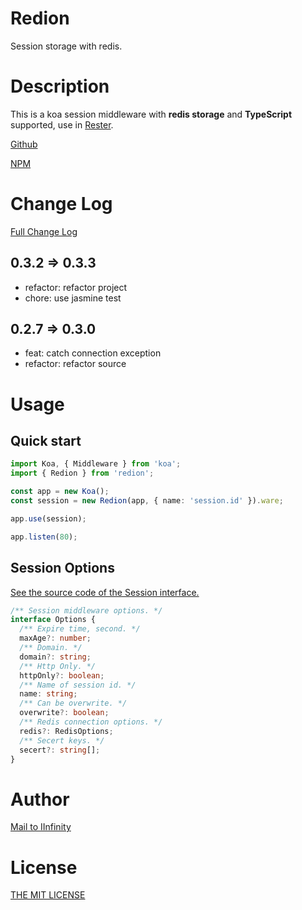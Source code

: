 # Redion

Session storage with redis.

# Description

This is a koa session middleware with **redis storage** and **TypeScript** supported, use in [Rester](https://www.npmjs.com/package/@iinfinity/rester).

[Github](https://github.com/DevinDon/redion)

[NPM](https://www.npmjs.com/package/redion)

# Change Log

[Full Change Log](https://github.com/DevinDon/redion/blob/master/docs/CHANGELOG.md)

## 0.3.2 => 0.3.3

- refactor: refactor project
- chore: use jasmine test

## 0.2.7 => 0.3.0

- feat: catch connection exception
- refactor: refactor source

# Usage

## Quick start

```typescript
import Koa, { Middleware } from 'koa';
import { Redion } from 'redion';

const app = new Koa();
const session = new Redion(app, { name: 'session.id' }).ware;

app.use(session);

app.listen(80);
```

## Session Options

[See the source code of the Session interface.](https://github.com/DevinDon/redion/blob/master/src/main/@types/index.ts)

```typescript
/** Session middleware options. */
interface Options {
  /** Expire time, second. */
  maxAge?: number;
  /** Domain. */
  domain?: string;
  /** Http Only. */
  httpOnly?: boolean;
  /** Name of session id. */
  name: string;
  /** Can be overwrite. */
  overwrite?: boolean;
  /** Redis connection options. */
  redis?: RedisOptions;
  /** Secert keys. */
  secert?: string[];
}
```

# Author

[Mail to IInfinity](mailto:I.INF@Outlook.com)

# License

[THE MIT LICENSE](https://github.com/DevinDon/redion/blob/master/LICENSE)
